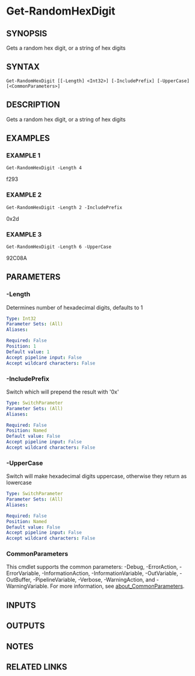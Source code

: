 ﻿---
external help file: PoshFunctions-help.xml
Module Name: poshfunctions
online version:
schema: 2.0.0
---

# Get-RandomHexDigit

## SYNOPSIS
Gets a random hex digit, or a string of hex digits

## SYNTAX

```
Get-RandomHexDigit [[-Length] <Int32>] [-IncludePrefix] [-UpperCase] [<CommonParameters>]
```

## DESCRIPTION
Gets a random hex digit, or a string of hex digits

## EXAMPLES

### EXAMPLE 1
```
Get-RandomHexDigit -Length 4
```

f293

### EXAMPLE 2
```
Get-RandomHexDigit -Length 2 -IncludePrefix
```

0x2d

### EXAMPLE 3
```
Get-RandomHexDigit -Length 6 -UpperCase
```

92C08A

## PARAMETERS

### -Length
Determines number of hexadecimal digits, defaults to 1

```yaml
Type: Int32
Parameter Sets: (All)
Aliases:

Required: False
Position: 1
Default value: 1
Accept pipeline input: False
Accept wildcard characters: False
```

### -IncludePrefix
Switch which will prepend the result with '0x'

```yaml
Type: SwitchParameter
Parameter Sets: (All)
Aliases:

Required: False
Position: Named
Default value: False
Accept pipeline input: False
Accept wildcard characters: False
```

### -UpperCase
Switch will make hexadecimal digits uppercase, otherwise they return as lowercase

```yaml
Type: SwitchParameter
Parameter Sets: (All)
Aliases:

Required: False
Position: Named
Default value: False
Accept pipeline input: False
Accept wildcard characters: False
```

### CommonParameters
This cmdlet supports the common parameters: -Debug, -ErrorAction, -ErrorVariable, -InformationAction, -InformationVariable, -OutVariable, -OutBuffer, -PipelineVariable, -Verbose, -WarningAction, and -WarningVariable. For more information, see [about_CommonParameters](http://go.microsoft.com/fwlink/?LinkID=113216).

## INPUTS

## OUTPUTS

## NOTES

## RELATED LINKS
